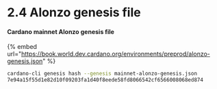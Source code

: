# 2.4 Alonzo genesis file

#### Cardano mainnet Alonzo genesis file

{% embed url="https://book.world.dev.cardano.org/environments/preprod/alonzo-genesis.json" %}

```bash
cardano-cli genesis hash --genesis mainnet-alonzo-genesis.json
7e94a15f55d1e82d10f09203fa1d40f8eede58fd8066542cf6566008068ed874
```

